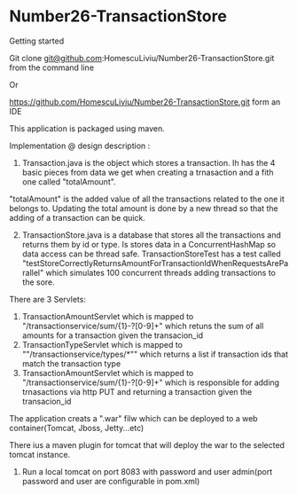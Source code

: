 # Number26-TransactionStore

Getting started 

Git clone git@github.com:HomescuLiviu/Number26-TransactionStore.git from the command line

Or

https://github.com/HomescuLiviu/Number26-TransactionStore.git form an IDE

This application is packaged using maven. 

Implementation @ design description :

1. Transaction.java is the object which stores a transaction. Ih has the 4 basic pieces from data we get when creating a trnasaction 
 and a fith one called "totalAmount". 
 
  "totalAmount" is the added value of all the transactions related to the one it belongs to. Updating the total amount is done by 
  a new thread so that the adding of a transaction can be quick.
  
2. TransactionStore.java is a database that stores all the transactions and returns them by id or type.
    Is stores data in a ConcurrentHashMap so data access can be thread safe.
   TransactionStoreTest has a test called "testStoreCorrectlyReturnsAmountForTransactionIdWhenRequestsAreParallel" which simulates
    100 concurrent threads adding transactions to the sore.
    
There are 3 Servlets:

1. TransactionAmountServlet which is mapped to "/transactionservice/sum/{1}-?[0-9]+" which retuns the sum of all amounts for a transaction given the transacion_id
2. TransactionTypeServlet which is mapped to ""/transactionservice/types/*"" which returns a list if transaction ids that match the transaction type
3. TransactionAmountServlet which is mapped to "/transactionservice/sum/{1}-?[0-9]+" which is responsible for adding trnasactions via http PUT 
                                                                                    and returning a transaction given the transacion_id 
    
The application creats a ".war" filw which can be deployed to a web container(Tomcat, Jboss, Jetty...etc)

There ius a maven plugin for tomcat that will deploy the war to the selected tomcat instance.

1. Run a local tomcat on port 8083 with password and user admin(port password and user are configurable in pom.xml)


  
  
  


